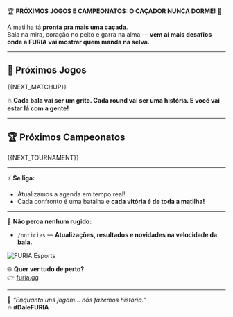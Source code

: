 🏆 **PRÓXIMOS JOGOS E CAMPEONATOS: O CAÇADOR NUNCA DORME!** 🐾

A matilha tá **pronta pra mais uma caçada**.  
Bala na mira, coração no peito e garra na alma — **vem aí mais desafios onde a FURIA vai mostrar quem manda na selva.**

---

## 📅 **Próximos Jogos**

{{NEXT_MATCHUP}}

🔥 **Cada bala vai ser um grito. Cada round vai ser uma história. E você vai estar lá com a gente!**

---

## 🏆 **Próximos Campeonatos**

{{NEXT_TOURNAMENT}}

---

⚡ **Se liga:**

- Atualizamos a agenda em tempo real!
- Cada confronto é uma batalha e **cada vitória é de toda a matilha!**

---

🔔 **Não perca nenhum rugido:**

- `/noticias` — **Atualizações, resultados e novidades na velocidade da bala.**

![FURIA Esports](https://furiagg.fbitsstatic.net/img/b/1be4afd5-a727-4555-81fd-e779a32578be.jpg?w=1366&v=no-change)

🌐 **Quer ver tudo de perto?**  
👉 [furia.gg](https://www.furia.gg)

---

🐺 _“Enquanto uns jogam... nós fazemos história.”_  
🔥 **#DaleFURIA**
